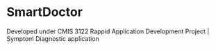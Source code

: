 # SmartDoctor
Developed under CMIS 3122 Rappid Application Development Project | Symptom Diagnostic application
